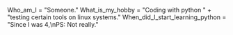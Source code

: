 Who_am_I = "Someone."
What_is_my_hobby = "Coding with python " + "testing certain tools on linux systems."
When_did_I_start_learning_python = "Since I was 4,\nPS: Not really."
